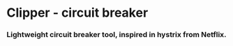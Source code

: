 # Clipper - circuit breaker

### Lightweight circuit breaker tool, inspired in hystrix from Netflix.

